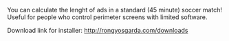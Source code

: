You can calculate the lenght of ads in a standard (45 minute) soccer match! Useful for people who control perimeter screens with limited software.

Download link for installer: http://rongyosgarda.com/downloads
